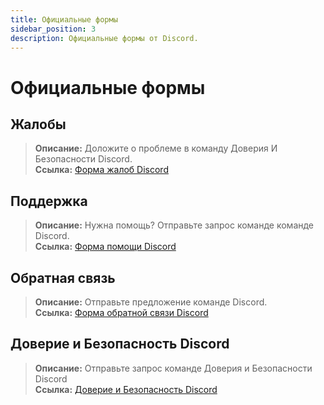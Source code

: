 ```yaml
---
title: Официальные формы
sidebar_position: 3
description: Официальные формы от Discord.
---
```


# Официальные формы

## **Жалобы** 
> __Описание:__ Доложите о проблеме в команду Доверия И Безопасности Discord.   <br/>
__Ссылка:__ [Форма жалоб Discord](https://dis.gd/report)

## **Поддержка** 
> __Описание:__ Нужна помощь? Отправьте запрос команде команде Discord.   <br/>
__Ссылка:__  [Форма помощи Discord](https://dis.gd/contact)

## **Обратная связь** 
> __Описание:__ Отправьте предложение команде Discord.   <br/>
__Ссылка:__  [Форма обратной связи Discord](https://dis.gd/feedback)

## **Доверие и Безопасность Discord** 
> __Описание:__ Отправьте запрос команде Доверия и Безопасности Discord   <br/>
__Ссылка:__ [Доверие и Безопасность Discord](https://dis.gd/request)
